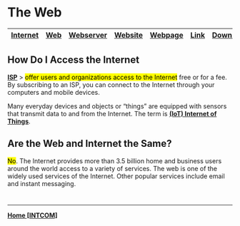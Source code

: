 # The Web

| **[Internet](Internet.md)** | **[Web](WEB.md)** | **[Webserver](WEBSERVER.md)** | **[Website](WEBSITE.md)** | [**Webpage**](WEBPAGE.md) | **[Link](LINK.md)** | **[Downloading](downloading.md)** |
| ----------------- | ------------------------- | ------------------------- | ----------------------------- | ------------------- | --------------------------------- | ------------------------ |

## How Do I Access the Internet
[**ISP**](ISP.md) > <mark class="hltr-blue">offer users and organizations access to the Internet</mark> free or for a fee. By subscribing to an ISP, you can connect to the Internet through your computers and mobile devices.

Many everyday devices and objects or “things” are equipped with sensors that transmit data to and from the Internet. The term is **[(IoT) Internet of Things](IOT.md)**.

## Are the Web and Internet the Same?
<mark class="hltr-red">No</mark>. The Internet provides more than 3.5 billion home and business users around the world access to a variety of services. The web is one of the widely used services of the Internet. Other popular services include email and instant messaging.
<br>

#
---
**[Home [INTCOM]](INTCOM11.md)**
